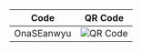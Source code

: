 | Code | QR Code |
|------|---------|
| OnaSEanwyu | ![QR Code](https://api.qrserver.com/v1/create-qr-code/?size=150x150&data=OnaSEanwyu) |
